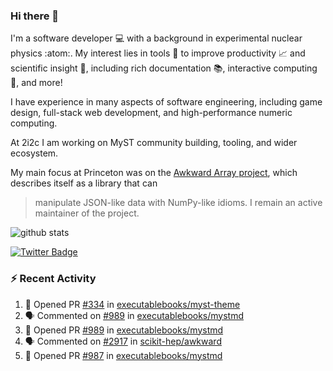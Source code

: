 ### Hi there 👋 

I'm a software developer 💻 with a background in experimental nuclear physics :atom:. My interest lies in tools :wrench: to improve productivity :chart_with_upwards_trend: and scientific insight :telescope:, including rich documentation 📚, interactive computing 🧮, and more! 

I have experience in many aspects of software engineering, including game design, full-stack web development, and high-performance numeric computing. 

At 2i2c I am working on MyST community building, tooling, and wider ecosystem. 

My main focus at Princeton was on the [Awkward Array project](awkward-array.org/), which describes itself as a library that can 
> manipulate JSON-like data with NumPy-like idioms. I remain an active maintainer of the project. 

![github stats](https://github-readme-stats.vercel.app/api?username=agoose77&show_icons=true&hide_rank=true&hide_title=true&bg_color=30,e76445,904e95&text_color=efe3ec&icon_color=efe3ec)
<!--
**agoose77/agoose77** is a ✨ _special_ ✨ repository because its `README.md` (this file) appears on your GitHub profile.

Here are some ideas to get you started:

- 🔭 I’m currently working on ...
- 🌱 I’m currently learning ...
- 👯 I’m looking to collaborate on ...
- 🤔 I’m looking for help with ...
- 💬 Ask me about ...
- 📫 How to reach me: ...
- 😄 Pronouns: ...
- ⚡ Fun fact: ...
-->

[![Twitter Badge](https://img.shields.io/twitter/follow/agoose77?style=flat-square&logo=Twitter&logoColor=white&color=cornflowerblue)](https://twitter.com/agoose77)

### :zap: Recent Activity

<!--START_SECTION:activity-->
1. 💪 Opened PR [#334](https://github.com/executablebooks/myst-theme/pull/334) in [executablebooks/myst-theme](https://github.com/executablebooks/myst-theme)
2. 🗣 Commented on [#989](https://github.com/executablebooks/mystmd/pull/989#issuecomment-1999483160) in [executablebooks/mystmd](https://github.com/executablebooks/mystmd)
3. 💪 Opened PR [#989](https://github.com/executablebooks/mystmd/pull/989) in [executablebooks/mystmd](https://github.com/executablebooks/mystmd)
4. 🗣 Commented on [#2917](https://github.com/scikit-hep/awkward/issues/2917#issuecomment-1999385273) in [scikit-hep/awkward](https://github.com/scikit-hep/awkward)
5. 💪 Opened PR [#987](https://github.com/executablebooks/mystmd/pull/987) in [executablebooks/mystmd](https://github.com/executablebooks/mystmd)
<!--END_SECTION:activity-->

